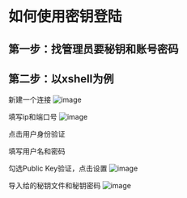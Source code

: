 # 如何使用密钥登陆

## 第一步：找管理员要秘钥和账号密码

## 第二步：以xshell为例

新建一个连接
![image](https://github.com/user-attachments/assets/05758993-b188-46af-8344-efd0adeaceb8)


填写ip和端口号
![image](https://github.com/user-attachments/assets/028e3310-471f-4113-a7a7-c95e09623946)

点击用户身份验证

填写用户名和密码

勾选Public Key验证，点击设置
![image](https://github.com/user-attachments/assets/bd371b26-5790-4b0f-bd63-b45e0409b6e7)

导入给的秘钥文件和秘钥密码
![image](https://github.com/user-attachments/assets/b97ca9c8-6c9c-48e8-893d-9b862125b887)
